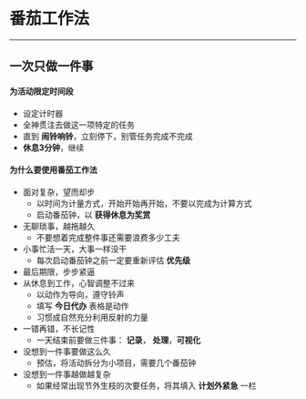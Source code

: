 # 番茄工作法
---
## 一次只做一件事
#### 为活动限定时间段
* 设定计时器
* 全神贯注去做这一项特定的任务
* 直到 **闹铃响铃**，立刻停下，别管任务完成不完成
* **休息3分钟**，继续

#### 为什么要使用番茄工作法
* 面对复杂，望而却步
  * 以时间为计量方式，开始开始再开始，不要以完成为计算方式
  * 启动番茄钟，以 **获得休息为奖赏**
* 无聊琐事，越拖越久
  * 不要想着完成整件事还需要浪费多少工夫
* 小事忙活一天，大事一样没干
  * 每次启动番茄钟之前一定要重新评估 **优先级**
* 最后期限，步步紧逼
* 从休息到工作，心智调整不过来
  * 以动作为导向，遵守铃声
  * 填写 **今日代办** 表格是动作
  * 习惯成自然充分利用反射的力量
* 一错再错，不长记性
  * 一天结束前要做三件事： **记录**， **处理**，**可视化**
* 没想到一件事要做这么久
  * 预估，将活动拆分为小项目，需要几个番茄钟
* 没想到一件事越做越复杂
  * 如果经常出现节外生枝的次要任务，将其填入 **计划外紧急** 一栏
  
